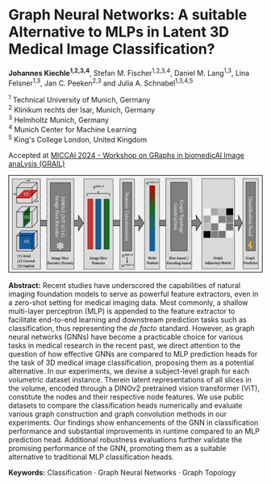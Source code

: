 # Graph Neural Networks: A suitable Alternative to MLPs in Latent 3D Medical Image Classification?


**Johannes Kiechle<sup>1,2,3,4</sup>**, Stefan M. Fischer<sup>1,2,3,4</sup>, Daniel M. Lang<sup>1,3</sup>, Lina Felsner<sup>1,3</sup>, Jan C. Peeken<sup>2,3</sup> and Julia A. Schnabel<sup>1,3,4,5</sup>

<sup>1</sup> Technical University of Munich, Germany \
<sup>2</sup> Klinikum rechts der Isar, Munich, Germany \
<sup>3</sup> Helmholtz Munich, Germany \
<sup>4</sup> Munich Center for Machine Learning \
<sup>5</sup> King's College London, United Kingdom


Accepted at [MICCAI 2024 - Workshop on GRaphs in biomedicAl Image anaLysis (GRAIL)](https://grail-miccai.github.io/)

<p align="center">
  <img src="./figures/method.png" width="800"/>
</p>

**Abstract:** Recent studies have underscored the capabilities of natural imaging foundation models to serve as powerful feature extractors, even in a zero-shot setting for medical imaging data. Most commonly, a shallow multi-layer perceptron (MLP) is appended to the feature extractor to facilitate end-to-end learning and downstream prediction tasks such as classification, thus representing the *de facto* standard. However, as graph neural networks (GNNs) have become a practicable choice for various tasks in medical research in the recent past, we direct attention to the question of how effective GNNs are compared to MLP prediction heads for the task of 3D medical image classification, proposing them as a potential alternative. In our experiments, we devise a subject-level graph for each volumetric dataset instance. Therein latent representations of all slices in the volume, encoded through a DINOv2 pretrained vision transformer (ViT), constitute the nodes and their respective node features. We use public datasets to compare the classification heads numerically and evaluate various graph construction and graph convolution methods in our experiments. Our findings show enhancements of the GNN in classification performance and substantial improvements in runtime compared to an MLP prediction head. Additional robustness evaluations further validate the promising performance of the GNN, promoting them as a suitable alternative to traditional MLP classification heads.

**Keywords:** Classification · Graph Neural Networks · Graph Topology 